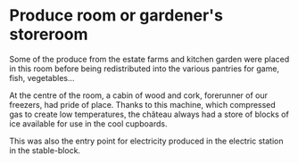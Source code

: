 # Produce room or gardener's storeroom

Some of the produce from the estate farms and kitchen garden were placed in this room before being redistributed into the various pantries for game, fish, vegetables…

At the centre of the room, a cabin of wood and cork, forerunner of our freezers, had pride of place. Thanks to this machine, which compressed gas to create low temperatures, the château always had a store of blocks of ice available for use in the cool cupboards.

This was also the entry point for electricity produced in the electric station in the stable-block.
